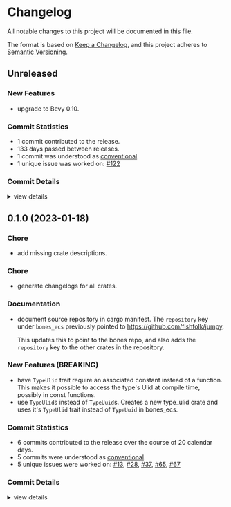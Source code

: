 # Changelog

All notable changes to this project will be documented in this file.

The format is based on [Keep a Changelog](https://keepachangelog.com/en/1.0.0/),
and this project adheres to [Semantic Versioning](https://semver.org/spec/v2.0.0.html).

## Unreleased

### New Features

 - <csr-id-3f2e3485f9556cc68eb4c04df34d3aa2c6087330/> upgrade to Bevy 0.10.

### Commit Statistics

<csr-read-only-do-not-edit/>

 - 1 commit contributed to the release.
 - 133 days passed between releases.
 - 1 commit was understood as [conventional](https://www.conventionalcommits.org).
 - 1 unique issue was worked on: [#122](https://github.com/fishfolk/bones/issues/122)

### Commit Details

<csr-read-only-do-not-edit/>

<details><summary>view details</summary>

 * **[#122](https://github.com/fishfolk/bones/issues/122)**
    - upgrade to Bevy 0.10. ([`3f2e348`](https://github.com/fishfolk/bones/commit/3f2e3485f9556cc68eb4c04df34d3aa2c6087330))
</details>

## 0.1.0 (2023-01-18)

<csr-id-27252465ad0506ff2f8c377531fa079ec64d1750/>
<csr-id-a68cb79e6b7d3774c53c0236edf3a12175f297b5/>

### Chore

 - <csr-id-27252465ad0506ff2f8c377531fa079ec64d1750/> add missing crate descriptions.

### Chore

 - <csr-id-a68cb79e6b7d3774c53c0236edf3a12175f297b5/> generate changelogs for all crates.

### Documentation

 - <csr-id-a69389412d22b8cb48bab0ed96d739b0fee35348/> document source repository in cargo manifest.
   The `repository` key under `bones_ecs` previously pointed to https://github.com/fishfolk/jumpy.
   
   This updates this to point to the bones repo, and also adds the `repository` key to the other
   crates in the repository.

### New Features (BREAKING)

 - <csr-id-59f5e67d42de57a33dd302443a8a04427126a5be/> have `TypeUlid` trait require an associated constant instead of a function.
   This makes it possible to access the type's Ulid at compile time,
   possibly in const functions.
 - <csr-id-d74cec66c8e4db5f8d287f4e619d172d0f9c8b91/> use `TypeUlid`s instead of `TypeUuid`s.
   Creates a new type_ulid crate and uses it's `TypeUlid` trait instead of
   `TypeUuid` in bones_ecs.

### Commit Statistics

<csr-read-only-do-not-edit/>

 - 6 commits contributed to the release over the course of 20 calendar days.
 - 5 commits were understood as [conventional](https://www.conventionalcommits.org).
 - 5 unique issues were worked on: [#13](https://github.com/fishfolk/bones/issues/13), [#28](https://github.com/fishfolk/bones/issues/28), [#37](https://github.com/fishfolk/bones/issues/37), [#65](https://github.com/fishfolk/bones/issues/65), [#67](https://github.com/fishfolk/bones/issues/67)

### Commit Details

<csr-read-only-do-not-edit/>

<details><summary>view details</summary>

 * **[#13](https://github.com/fishfolk/bones/issues/13)**
    - use `TypeUlid`s instead of `TypeUuid`s. ([`d74cec6`](https://github.com/fishfolk/bones/commit/d74cec66c8e4db5f8d287f4e619d172d0f9c8b91))
 * **[#28](https://github.com/fishfolk/bones/issues/28)**
    - have `TypeUlid` trait require an associated constant instead of a function. ([`59f5e67`](https://github.com/fishfolk/bones/commit/59f5e67d42de57a33dd302443a8a04427126a5be))
 * **[#37](https://github.com/fishfolk/bones/issues/37)**
    - document source repository in cargo manifest. ([`a693894`](https://github.com/fishfolk/bones/commit/a69389412d22b8cb48bab0ed96d739b0fee35348))
 * **[#65](https://github.com/fishfolk/bones/issues/65)**
    - add missing crate descriptions. ([`2725246`](https://github.com/fishfolk/bones/commit/27252465ad0506ff2f8c377531fa079ec64d1750))
 * **[#67](https://github.com/fishfolk/bones/issues/67)**
    - generate changelogs for all crates. ([`a68cb79`](https://github.com/fishfolk/bones/commit/a68cb79e6b7d3774c53c0236edf3a12175f297b5))
 * **Uncategorized**
    - Release type_ulid_macros v0.1.0, type_ulid v0.1.0, bones_bevy_utils v0.1.0, bones_ecs v0.1.0, bones_asset v0.1.0, bones_input v0.1.0, bones_render v0.1.0, bones_lib v0.1.0 ([`db0333d`](https://github.com/fishfolk/bones/commit/db0333ddacb6f29aed8664db67973e72ea586dce))
</details>

